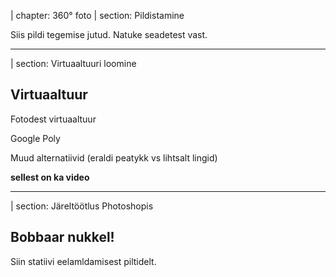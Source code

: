 
| chapter: 360° foto
| section: Pildistamine


Siis pildi tegemise jutud.
Natuke seadetest vast.


---




| section: Virtuaaltuuri loomine

## Virtuaaltuur

Fotodest virtuaaltuur

Google Poly

Muud alternatiivid (eraldi peatykk vs lihtsalt lingid)

**sellest on ka video**

---





| section: Järeltöötlus Photoshopis


## Bobbaar nukkel!

<f-video src="https://www.youtube.com/watch?v=DPJRGVNhN6A" />

Siin statiivi eelamldamisest piltidelt.